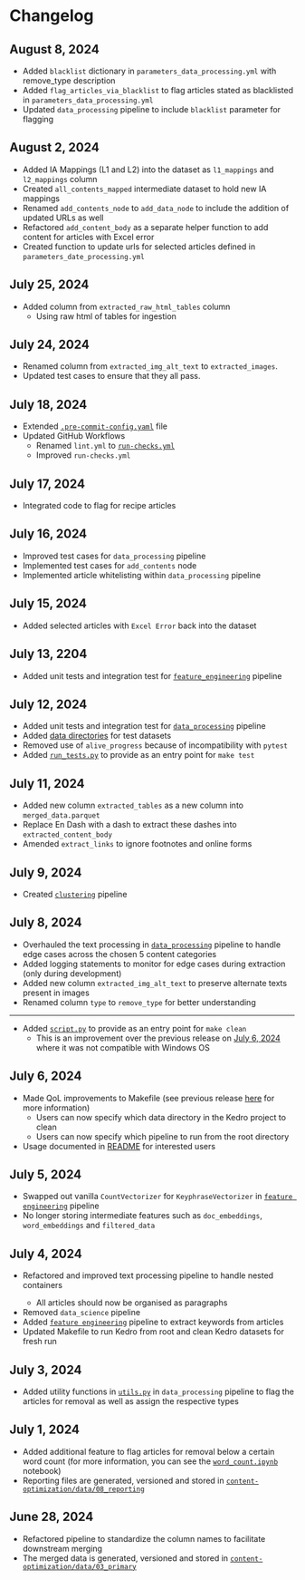 # Changelog

## August 8, 2024 <a id="august-8-2024"></a>

- Added `blacklist` dictionary in `parameters_data_processing.yml` with remove_type description 
- Added `flag_articles_via_blacklist` to flag articles stated as blacklisted in `parameters_data_processing.yml`
- Updated `data_processing` pipeline to include `blacklist` parameter for flagging

## August 2, 2024 <a id="august-2-2024"></a>

- Added IA Mappings (L1 and L2) into the dataset as `l1_mappings` and `l2_mappings` column
- Created `all_contents_mapped` intermediate dataset to hold new IA mappings
- Renamed `add_contents_node` to `add_data_node` to include the addition of updated URLs as well
- Refactored `add_content_body` as a separate helper function to add content for articles with Excel error
- Created function to update urls for selected articles defined in `parameters_date_processing.yml`

## July 25, 2024 <a id="july-25-2024"></a>

- Added column from `extracted_raw_html_tables` column
  - Using raw html of tables for ingestion

## July 24, 2024 <a id="july-24-2024"></a>

- Renamed column from `extracted_img_alt_text` to `extracted_images`.
- Updated test cases to ensure that they all pass.

## July 18, 2024 <a id="july-18-2024"></a>

- Extended [`.pre-commit-config.yaml`](.pre-commit-config.yaml) file
- Updated GitHub Workflows
  - Renamed `lint.yml` to [`run-checks.yml`](.github/workflows/run-checks.yml)
  - Improved `run-checks.yml`

## July 17, 2024 <a id="july-17-2024"></a>

- Integrated code to flag for recipe articles

## July 16, 2024 <a id="july-16-2024"></a>

- Improved test cases for `data_processing` pipeline
- Implemented test cases for `add_contents` node
- Implemented article whitelisting within `data_processing` pipeline

## July 15, 2024 <a id="july-15-2024"></a>

- Added selected articles with `Excel Error` back into the dataset

## July 13, 2204 <a id="july-13-2024"></a>

- Added unit tests and integration test for [`feature_engineering`](content-optimization/src/content_optimization/pipelines/feature_engineering) pipeline

## July 12, 2024 <a id="july-12-2024"></a>

- Added unit tests and integration test for [`data_processing`](content-optimization/src/content_optimization/pipelines/data_processing) pipeline
- Added [data directories](content-optimization/tests/data) for test datasets
- Removed use of `alive_progress` because of incompatibility with `pytest`
- Added [`run_tests.py`](run_tests.py) to provide as an entry point for `make test`

## July 11, 2024 <a id="july-11-2024"></a>

- Added new column `extracted_tables` as a new column into `merged_data.parquet`
- Replace En Dash with a dash to extract these dashes into `extracted_content_body`
- Amended `extract_links` to ignore footnotes and online forms

## July 9, 2024 <a id="july-9-2024"></a>

- Created [`clustering`](content-optimization/src/content_optimization/pipelines/clustering) pipeline

## July 8, 2024 <a id="july-8-2024"></a>

- Overhauled the text processing in [`data_processing`](content-optimization/src/content_optimization/pipelines/data_processing) pipeline to handle edge cases across the chosen 5 content categories
- Added logging statements to monitor for edge cases during extraction (only during development)
- Added new column `extracted_img_alt_text` to preserve alternate texts present in images
- Renamed column `type` to `remove_type` for better understanding

---

- Added [`script.py`](script.py) to provide as an entry point for `make clean`
  - This is an improvement over the previous release on [July 6, 2024](#july-6-2024) where it was not compatible with Windows OS

## July 6, 2024 <a id="july-6-2024"></a>

- Made QoL improvements to Makefile (see previous release [here](#july-4-2024) for more information)
  - Users can now specify which data directory in the Kedro project to clean
  - Users can now specify which pipeline to run from the root directory
- Usage documented in [README](README.md#working-with-kedro-from-root-directory) for interested users

## July 5, 2024 <a id="july-5-2024"></a>

- Swapped out vanilla `CountVectorizer` for `KeyphraseVectorizer` in [`feature engineering`](content-optimization/src/content_optimization/pipelines/feature_engineering) pipeline
- No longer storing intermediate features such as `doc_embeddings`, `word_embeddings` and `filtered_data`

## July 4, 2024 <a id="july-4-2024"></a>

- Refactored and improved text processing pipeline to handle nested <div> containers
  - All articles should now be organised as paragraphs
- Removed `data_science` pipeline
- Added [`feature engineering`](content-optimization/src/content_optimization/pipelines/feature_engineering) pipeline to extract keywords from articles
- Updated Makefile to run Kedro from root and clean Kedro datasets for fresh run

## July 3, 2024 <a id="july-3-2024"></a>

- Added utility functions in [`utils.py`](content-optimization/src/content_optimization/pipelines/data_processing/utils.py) in `data_processing` pipeline to flag the articles for removal as well as assign the respective types

## July 1, 2024 <a id="july-1-2024"></a>

- Added additional feature to flag articles for removal below a certain word count (for more information, you can see the [`word_count.ipynb`](content-optimization/notebooks/word_count.ipynb) notebook)
- Reporting files are generated, versioned and stored in [`content-optimization/data/08_reporting`](content-optimization/data/08_reporting)

## June 28, 2024

- Refactored pipeline to standardize the column names to facilitate downstream merging
- The merged data is generated, versioned and stored in [`content-optimization/data/03_primary`](content-optimization/data/03_primary)
